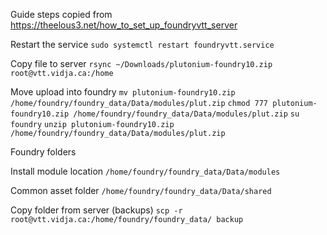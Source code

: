 Guide steps copied from https://theelous3.net/how_to_set_up_foundryvtt_server

Restart the service
`sudo systemctl restart foundryvtt.service`

Copy file to server
`rsync ~/Downloads/plutonium-foundry10.zip root@vtt.vidja.ca:/home`

Move upload into foundry
`mv plutonium-foundry10.zip /home/foundry/foundry_data/Data/modules/plut.zip`
`chmod 777 plutonium-foundry10.zip /home/foundry/foundry_data/Data/modules/plut.zip`
`su foundry`
`unzip plutonium-foundry10.zip /home/foundry/foundry_data/Data/modules/plut.zip`

Foundry folders

Install module location
`/home/foundry/foundry_data/Data/modules`

Common asset folder
`/home/foundry/foundry_data/Data/shared`

Copy folder from server (backups)
`scp -r root@vtt.vidja.ca:/home/foundry/foundry_data/ backup`
